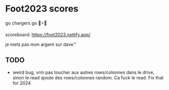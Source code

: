 # Foot2023 scores
go chargers go 🥴⚡️🥶

scoreboard: https://foot2023.netlify.app/

je mets pas mon argent sur dave™️

## TODO 
- weird bug, vrm pas toucher aux autres rows/colonnes dans le drive, sinon le read ajoute des rows/colonnes random. Ca fuck le read. Fix that for 2024 
